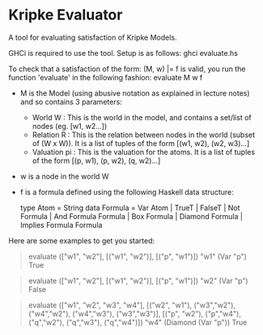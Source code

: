 Kripke Evaluator
================

A tool for evaluating satisfaction of Kripke Models.

GHCi is required to use the tool. Setup is as follows:
  ghci evaluate.hs

To check that a satisfaction of the form:
  (M, w) |= f
is valid, you run the function 'evaluate' in the following fashion:
  evaluate M w f

- M is the Model (using abusive notation as explained in lecture notes)
and so contains 3 parameters:
  - World W : This is the world in the model, and contains a set/list of nodes (eg. [w1, w2...])
  - Relation R : This is the relation between nodes in the world (subset of (W x W)). It is a list of tuples of the form [(w1, w2), (w2, w3)...]
  - Valuation pi : This is the valuation for the atoms. It is a list of tuples of the form [(p, w1), (p, w2), (q, w2)...]
- w is a node in the world W
- f is a formula defined using the following Haskell data structure:

  type Atom = String
  data Formula = Var Atom | TrueT | FalseT | Not Formula | And Formula Formula | Box Formula | Diamond Formula | Implies Formula Formula

Here are some examples to get you started:
  > evaluate (["w1", "w2"], [("w1", "w2")], [("p", "w1")]) "w1" (Var "p")
  > True

  > evaluate (["w1", "w2"], [("w1", "w2")], [("p", "w1")]) "w2" (Var "p")
  > False

  > evaluate (["w1", "w2", "w3", "w4"], [("w2", "w1"), ("w3","w2"), ("w4","w2"), ("w4","w3"), ("w3","w3")], [("p", "w2"), ("p","w4"), ("q","w2"), ("q","w3"), ("q","w4")]) "w4" (Diamond (Var "p"))
  > True